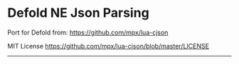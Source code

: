 # Defold NE Json Parsing

Port for Defold from:
https://github.com/mpx/lua-cjson

MIT License
https://github.com/mpx/lua-cjson/blob/master/LICENSE

---

